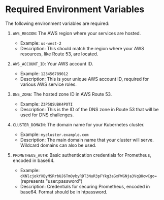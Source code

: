 # Required Environment Variables
The following environment variables are required:

1. `AWS_REGION`: The AWS region where your services are hosted.
   - Example: `us-west-2`
   - Description: This should match the region where your AWS resources, like Route 53, are located.

2. `AWS_ACCOUNT_ID`: Your AWS account ID.
   - Example: `123456789012`
   - Description: This is your unique AWS account ID, required for various AWS service roles.

3. `DNS_ZONE`: The hosted zone ID in AWS Route 53.
   - Example: `Z3P5QSUBK4POTI`
   - Description: This is the ID of the DNS zone in Route 53 that will be used for DNS challenges.

4. `CLUSTER_DOMAIN`: The domain name for your Kubernetes cluster.
   - Example: `mycluster.example.com`
   - Description: The main domain name that your cluster will serve. Wildcard domains can also be used.

5. `PROMETHEUS_AUTH`: Basic authentication credentials for Prometheus, encoded in base64.
   - Example: `dXNlcjokYXByMSRrbUJ6Tm0ybyRDT3NuR3pFYkg3aGxPWGNja3VqQUowCgo=` (represents "user:password")
   - Description: Credentials for securing Prometheus, encoded in base64. Format should be in htpassword.

